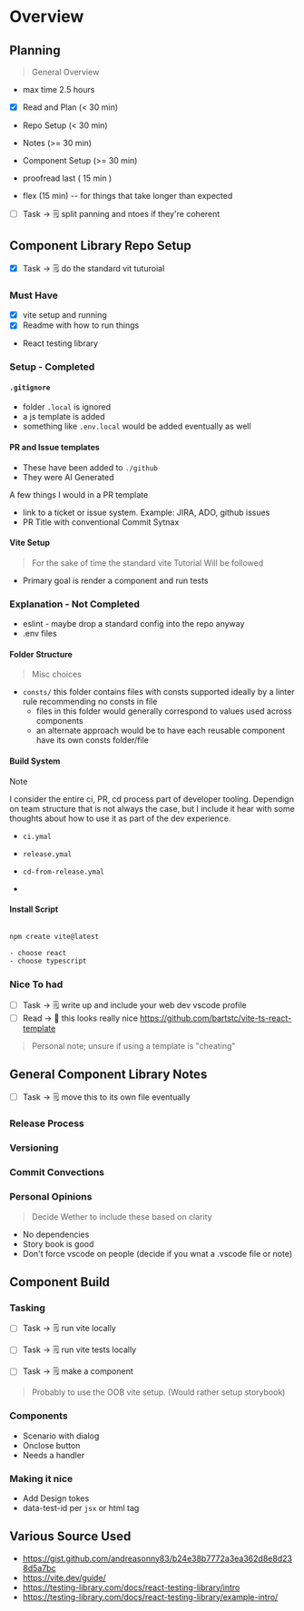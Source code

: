 # Overview

## Planning

> General Overview

- max time 2.5 hours

- [x] Read and Plan (< 30 min)
- Repo Setup (< 30 min)
- Notes (>= 30 min)
- Component Setup (>= 30 min)
- proofread last ( 15 min )

- flex (15 min) -- for things that take longer than expected

- [ ] Task -> 🗒️ split panning and ntoes if they're coherent

## Component Library Repo Setup

- [x] Task -> 🗒️ do the standard vit tuturoial

### Must Have

- [x] vite setup and running
- [x] Readme with how to run things
- React testing library

### Setup - Completed

#### `.gitignore`

- folder `.local` is ignored
- a js template is added
- something like `.env.local` would be added eventually as well

#### PR and Issue templates

- These have been added to `./github`
- They were AI Generated

A few things I would in a PR template

- link to a ticket or issue system. Example: JIRA, ADO, github issues
- PR Title with conventional Commit Sytnax

#### Vite Setup

> For the sake of time the standard vite Tutorial Will be followed

- Primary goal is render a component and run tests

### Explanation - Not Completed

- eslint - maybe drop a standard config into the repo anyway
- .env files

#### Folder Structure

> Misc choices

- `consts/` this folder contains files with consts supported ideally by a linter rule recommending no consts in file
  - files in this folder would generally correspond to values used across components
  - an alternate approach would be to have each reusable component have its own consts folder/file

#### Build System

> [!NOTE]
> I consider the entire ci, PR, cd process part of developer tooling. Dependign on team structure that is not always the case, but I include it hear with some thoughts about how to use it as part of the dev experience.

- `ci.ymal`
- `release.ymal`
- `cd-from-release.ymal`

-

#### Install Script

```bash

npm create vite@latest

- choose react
- choose typescript
```

### Nice To had

- [ ] Task -> 🗒️ write up and include your web dev vscode profile
- [ ] Read -> 📖 this looks really nice https://github.com/bartstc/vite-ts-react-template

> Personal note; unsure if using a template is "cheating"

## General Component Library Notes

- [ ] Task -> 🗒️ move this to its own file eventually

### Release Process

### Versioning

### Commit Convections

### Personal Opinions

> Decide Wether to include these based on clarity

- No dependencies
- Story book is good
- Don't force vscode on people (decide if you wnat a .vscode file or note)

## Component Build

### Tasking

- [ ] Task -> 🗒️ run vite locally
- [ ] Task -> 🗒️ run vite tests locally

- [ ] Task -> 🗒️ make a component

> Probably to use the OOB vite setup. (Would rather setup storybook)

### Components

- Scenario with dialog
- Onclose button
- Needs a handler

### Making it nice

- Add Design tokes
- data-test-id per `jsx` or html tag

## Various Source Used

- https://gist.github.com/andreasonny83/b24e38b7772a3ea362d8e8d238d5a7bc
- https://vite.dev/guide/
- https://testing-library.com/docs/react-testing-library/intro
- https://testing-library.com/docs/react-testing-library/example-intro/
